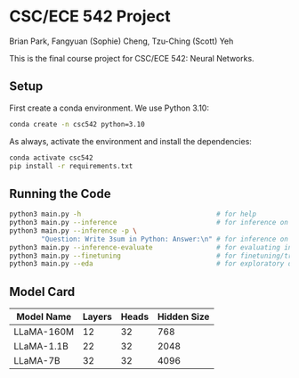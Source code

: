 # CSC/ECE 542 Project

Brian Park, Fangyuan (Sophie) Cheng, Tzu-Ching (Scott) Yeh

This is the final course project for CSC/ECE 542: Neural Networks.

## Setup

First create a conda environment. We use Python 3.10:

```sh
conda create -n csc542 python=3.10
```

As always, activate the environment and install the dependencies:

```sh
conda activate csc542
pip install -r requirements.txt
```

## Running the Code

```sh
python3 main.py -h                                  # for help
python3 main.py --inference                         # for inference on a single prompt
python3 main.py --inference -p \ 
        "Question: Write 3sum in Python: Answer:\n" # for inference on a custom prompt
python3 main.py --inference-evaluate                # for evaluating inference on the whole dataset
python3 main.py --finetuning                        # for finetuning/training with LoRA
python3 main.py --eda                               # for exploratory data analysis
```


## Model Card

| Model Name | Layers | Heads | Hidden Size |
|------------|--------|-------|-------------|
| LLaMA-160M | 12     | 32    | 768         |
| LLaMA-1.1B | 22     | 32    | 2048        |
| LLaMA-7B   | 32     | 32    | 4096        |
